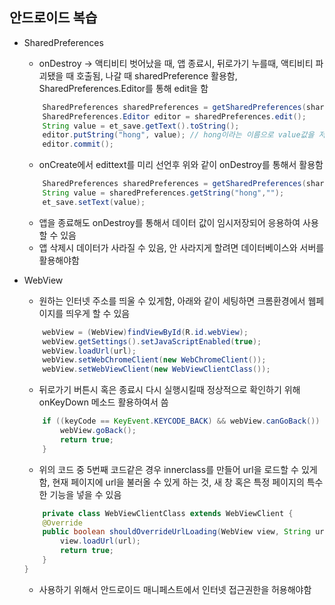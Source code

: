 ## 안드로이드 복습 
- SharedPreferences
	- onDestroy -> 액티비티 벗어났을 때, 앱 종료시, 뒤로가기 누를때, 액티비티 파괴됐을 때 호출됨, 나갈 때 sharedPreference 활용함, SharedPreferences.Editor를 통해 edit을 함
	```Java
		SharedPreferences sharedPreferences = getSharedPreferences(shared, 0);
        SharedPreferences.Editor editor = sharedPreferences.edit();
        String value = et_save.getText().toString();
        editor.putString("hong", value); // hong이라는 이름으로 value값을 저장함
        editor.commit();
	```
	- onCreate에서 edittext를 미리 선언후 위와 같이 onDestroy를 통해서 활용함 
	```Java
		SharedPreferences sharedPreferences = getSharedPreferences(shared, 0);
        String value = sharedPreferences.getString("hong","");
        et_save.setText(value);
	```
	- 앱을 종료해도 onDestroy를 통해서 데이터 값이 임시저장되어 응용하여 사용할 수 있음 
	- 앱 삭제시 데이터가 사라질 수 있음, 안 사라지게 할려면 데이터베이스와 서버를 활용해야함 

- WebView
	- 원하는 인터넷 주소를 띄울 수 있게함, 아래와 같이 세팅하면 크롬환경에서 웹페이지를 띄우게 할 수 있음
	```Java
		webView = (WebView)findViewById(R.id.webView);
        webView.getSettings().setJavaScriptEnabled(true);
        webView.loadUrl(url);
        webView.setWebChromeClient(new WebChromeClient());
        webView.setWebViewClient(new WebViewClientClass());
	```
	- 뒤로가기 버튼시 혹은 종료시 다시 실행시킬때 정상적으로 확인하기 위해 onKeyDown 메소드 활용하여서 씀 
	```Java
		if ((keyCode == KeyEvent.KEYCODE_BACK) && webView.canGoBack()) {
            webView.goBack();
            return true;
        }
	```
	- 위의 코드 중 5번째 코드같은 경우 innerclass를 만들어 url을 로드할 수 있게 함, 현재 페이지에 url을 불러올 수 있게 하는 것, 새 창 혹은 특정 페이지의 특수한 기능을 넣을 수 있음 
	```Java
		private class WebViewClientClass extends WebViewClient {
        @Override
        public boolean shouldOverrideUrlLoading(WebView view, String url) {
            view.loadUrl(url);
            return true;
        }
    }
	```
	- 사용하기 위해서 안드로이드 매니페스트에서 인터넷 접근권한을 허용해야함
